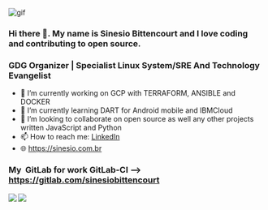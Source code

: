 ![gif](https://github.com/sinesiobittencourt/sinesiobittencourt/blob/master/vwmu-header.gif)
### Hi there 👋. My name is Sinesio Bittencourt and I love coding and contributing to open source.
### GDG Organizer | Specialist Linux System/SRE And Technology Evangelist

- 🔭 I’m currently working on GCP with TERRAFORM, ANSIBLE and DOCKER
- 🌱 I’m currently learning DART for Android mobile and IBMCloud 
- 👯 I’m looking to collaborate on open source as well any other projects written JavaScript and Python
- 📫 How to reach me: [LinkedIn](https://www.linkedin.com/in/sinesiobittencourt)
- 🌐 https://sinesio.com.br

### My ![]() GitLab for work GitLab-CI --> https://gitlab.com/sinesiobittencourt


<img align='left' src="https://github-readme-stats.vercel.app/api?username=sinesiobittencourt&show_icons=true">


<img align='left' src="https://github-readme-stats.vercel.app/api/top-langs?username=sinesiobittencourt&show_icons=true">


